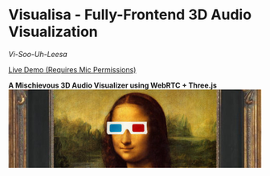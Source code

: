 # Visualisa - Fully-Frontend 3D Audio Visualization
*Vi-Soo-Uh-Leesa*



[Live Demo (Requires Mic Permissions)](https://marviel.github.io/visualisa/)

**A Mischievous 3D Audio Visualizer using WebRTC + Three.js**
![Mona Lisa With 3D Glasses](img/Mona-Lisa-3D-Glasses-Cropped.jpg?raw=true "Mona Lisa With 3D Glasses")
